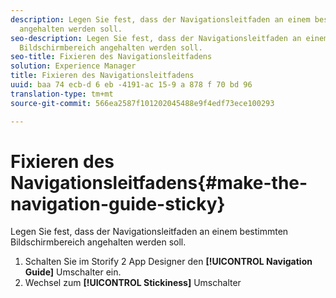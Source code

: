 ```yaml
---
description: Legen Sie fest, dass der Navigationsleitfaden an einem bestimmten Bildschirmbereich
  angehalten werden soll.
seo-description: Legen Sie fest, dass der Navigationsleitfaden an einem bestimmten
  Bildschirmbereich angehalten werden soll.
seo-title: Fixieren des Navigationsleitfadens
solution: Experience Manager
title: Fixieren des Navigationsleitfadens
uuid: baa 74 ecb-d 6 eb -4191-ac 15-9 a 878 f 70 bd 96
translation-type: tm+mt
source-git-commit: 566ea2587f101202045488e9f4edf73ece100293

---
```



# Fixieren des Navigationsleitfadens{#make-the-navigation-guide-sticky}

Legen Sie fest, dass der Navigationsleitfaden an einem bestimmten Bildschirmbereich angehalten werden soll.

1. Schalten Sie im Storify 2 App Designer den **[!UICONTROL Navigation Guide]** Umschalter ein.
1. Wechsel zum **[!UICONTROL Stickiness]** Umschalter
